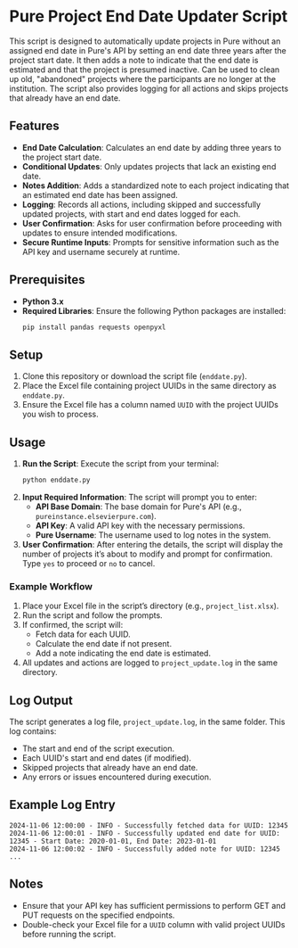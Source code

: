 
# Pure Project End Date Updater Script

This script is designed to automatically update projects in Pure without an assigned end date in Pure's API by setting an end date three years after the project start date. It then adds a note to indicate that the end date is estimated and that the project is presumed inactive. Can be used to clean up old, "abandoned" projects where the participants are no longer at the institution. The script also provides logging for all actions and skips projects that already have an end date.

## Features

- **End Date Calculation**: Calculates an end date by adding three years to the project start date.
- **Conditional Updates**: Only updates projects that lack an existing end date.
- **Notes Addition**: Adds a standardized note to each project indicating that an estimated end date has been assigned.
- **Logging**: Records all actions, including skipped and successfully updated projects, with start and end dates logged for each.
- **User Confirmation**: Asks for user confirmation before proceeding with updates to ensure intended modifications.
- **Secure Runtime Inputs**: Prompts for sensitive information such as the API key and username securely at runtime.

## Prerequisites

- **Python 3.x**
- **Required Libraries**: Ensure the following Python packages are installed:
  ```bash
  pip install pandas requests openpyxl
  ```

## Setup

1. Clone this repository or download the script file (`enddate.py`).
2. Place the Excel file containing project UUIDs in the same directory as `enddate.py`.
3. Ensure the Excel file has a column named `UUID` with the project UUIDs you wish to process.

## Usage

1. **Run the Script**: Execute the script from your terminal:
   ```bash
   python enddate.py
   ```
2. **Input Required Information**: The script will prompt you to enter:
   - **API Base Domain**: The base domain for Pure's API (e.g., `pureinstance.elsevierpure.com`).
   - **API Key**: A valid API key with the necessary permissions.
   - **Pure Username**: The username used to log notes in the system.
3. **User Confirmation**: After entering the details, the script will display the number of projects it’s about to modify and prompt for confirmation. Type `yes` to proceed or `no` to cancel.

### Example Workflow

1. Place your Excel file in the script’s directory (e.g., `project_list.xlsx`).
2. Run the script and follow the prompts.
3. If confirmed, the script will:
   - Fetch data for each UUID.
   - Calculate the end date if not present.
   - Add a note indicating the end date is estimated.
4. All updates and actions are logged to `project_update.log` in the same directory.

## Log Output

The script generates a log file, `project_update.log`, in the same folder. This log contains:
- The start and end of the script execution.
- Each UUID's start and end dates (if modified).
- Skipped projects that already have an end date.
- Any errors or issues encountered during execution.

## Example Log Entry

```plaintext
2024-11-06 12:00:00 - INFO - Successfully fetched data for UUID: 12345
2024-11-06 12:00:01 - INFO - Successfully updated end date for UUID: 12345 - Start Date: 2020-01-01, End Date: 2023-01-01
2024-11-06 12:00:02 - INFO - Successfully added note for UUID: 12345
...
```

## Notes

- Ensure that your API key has sufficient permissions to perform GET and PUT requests on the specified endpoints.
- Double-check your Excel file for a `UUID` column with valid project UUIDs before running the script.
